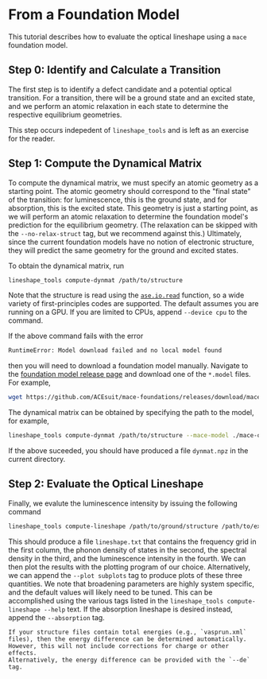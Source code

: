 # From a Foundation Model
This tutorial describes how to evaluate the optical lineshape using a `mace` foundation model.

## Step 0: Identify and Calculate a Transition
The first step is to identify a defect candidate and a potential optical transition.
For a transition, there will be a ground state and an excited state, and we perform an atomic relaxation in each state to determine the respective equilibrium geometries.

This step occurs indepedent of `lineshape_tools` and is left as an exercise for the reader.

## Step 1: Compute the Dynamical Matrix
To compute the dynamical matrix, we must specify an atomic geometry as a starting point.
The atomic geometry should correspond to the "final state" of the transition: for luminescence, this is the ground state, and for absorption, this is the excited state.
This geometry is just a starting point, as we will perform an atomic relaxation to determine the foundation model's prediction for the equilibrium geometry.
(The relaxation can be skipped with the `--no-relax-struct` tag, but we recommend against this.)
Ultimately, since the current foundation models have no notion of electronic structure, they will predict the same geometry for the ground and excited states.

To obtain the dynamical matrix, run
```sh
lineshape_tools compute-dynmat /path/to/structure
```
Note that the structure is read using the [`ase.io.read`](https://wiki.fysik.dtu.dk/ase/ase/io/io.html#ase.io.read) function, so a wide variety of first-principles codes are supported.
The default assumes you are running on a GPU.
If you are limited to CPUs, append `--device cpu` to the command.

If the above command fails with the error
```sh
RuntimeError: Model download failed and no local model found
```
then you will need to download a foundation model manually.
Navigate to the [foundation model release page](https://github.com/ACEsuit/mace-foundations/releases) and download one of the `*.model` files.
For example,
```sh
wget https://github.com/ACEsuit/mace-foundations/releases/download/mace_omat_0/mace-omat-0-medium.model
```
The dynamical matrix can be obtained by specifying the path to the model, for example,
```sh
lineshape_tools compute-dynmat /path/to/structure --mace-model ./mace-omat-0-medium.model
```

If the above suceeded, you should have produced a file `dynmat.npz` in the current directory.

## Step 2: Evaluate the Optical Lineshape
Finally, we evalute the luminescence intensity by issuing the following command
```sh
lineshape_tools compute-lineshape /path/to/ground/structure /path/to/excited/structure dynmat.npz
```
This should produce a file `lineshape.txt` that contains the frequency grid in the first column, the phonon density of states in the second, the spectral density in the third, and the luminescence intensity in the fourth.
We can then plot the results with the plotting program of our choice.
Alternatively, we can append the `--plot subplots` tag to produce plots of these three quantities.
We note that broadening parameters are highly system specific, and the default values will likely need to be tuned.
This can be accomplished using the various tags listed in the `lineshape_tools compute-lineshape --help` text.
If the absorption lineshape is desired instead, append the `--absorption` tag.

```{tip}
If your structure files contain total energies (e.g., `vasprun.xml` files), then the energy difference can be determined automatically.
However, this will not include corrections for charge or other effects.
Alternatively, the energy difference can be provided with the `--de` tag.
```
